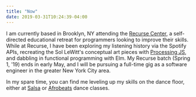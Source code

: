 ```yaml
---
title: "Now"
date: 2019-03-31T10:24:39-04:00
---
```


I am currently based in Brooklyn, NY attending the
[Recurse Center](https://www.recurse.com/), a self-directed educational retreat
for programmers looking to improve their skills. While at Recurse, I have been
exploring my listening history via the Spotify APIs,
recreating the Sol LeWitt's conceptual art pieces
with [Processing JS](http://processingjs.org/), and dabbling in functional
programming with Elm.
My Recurse batch
(Spring 1, '19) ends in early May, and I will be pursuing a full-time gig as a
software engineer in the greater New York City area.

In my spare time, you can find me leveling up my skills on the dance floor,
either at [Salsa](https://salsasalsadancestudio.com) or
[Afrobeats](https://fit4dancenyc.com/) dance classes.
